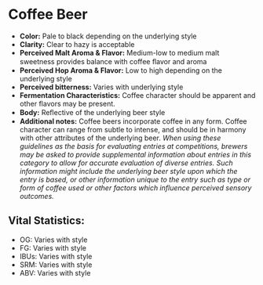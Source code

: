 # Coffee Beer

- **Color:** Pale to black depending on the underlying style
- **Clarity:** Clear to hazy is acceptable
- **Perceived Malt Aroma & Flavor:** Medium-low to medium malt sweetness provides balance with coffee ﬂavor and aroma
- **Perceived Hop Aroma & Flavor:** Low to high depending on the underlying style
- **Perceived bitterness:** Varies with underlying style
- **Fermentation Characteristics:** Coffee character should be apparent and other flavors may be present.
- **Body:** Reﬂective of the underlying beer style
- **Additional notes:** Coffee beers incorporate coffee in any form. Coffee character can range from subtle to intense, and should be in harmony with other attributes of the underlying beer. _When using these guidelines as the basis for evaluating entries at competitions, brewers may be asked to provide supplemental information about entries in this category to allow for accurate evaluation of diverse entries. Such information might include the underlying beer style upon which the entry is based, or other information unique to the entry such as type or form of coffee used or other factors which influence perceived sensory outcomes._

## Vital Statistics:

- OG: Varies with style 
- FG: Varies with style 
- IBUs: Varies with style 
- SRM: Varies with style 
- ABV: Varies with style 
